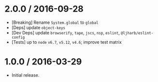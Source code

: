 2.0.0 / 2016-09-28
==================
  * [Breaking] Rename `System.global` to `global`
  * [Deps] update `object-keys`
  * [Dev Deps] update `browserify`, `tape`, `jscs`, `nsp`, `eslint`, `@ljharb/eslint-config`
  * [Tests] up to `node` `v6.7`, `v5.12`, `v4.6`; improve test matrix

1.0.0 / 2016-03-29
==================
  * Initial release.

